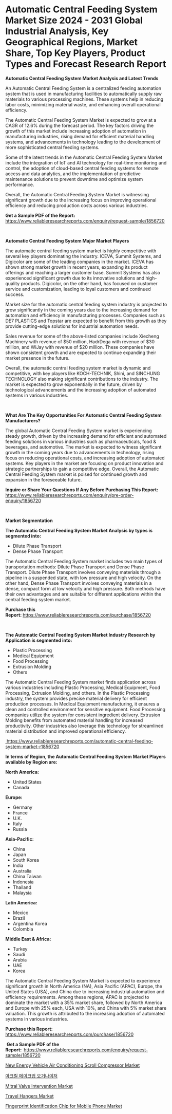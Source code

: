 <p><h1>Automatic Central Feeding System Market Size 2024 - 2031 Global Industrial Analysis, Key Geographical Regions, Market Share, Top Key Players, Product Types and Forecast Research Report</h1></p><p><strong>Automatic Central Feeding System Market Analysis and Latest Trends</strong></p>
<p><p>An Automatic Central Feeding System is a centralized feeding automation system that is used in manufacturing facilities to automatically supply raw materials to various processing machines. These systems help in reducing labor costs, minimizing material waste, and enhancing overall operational efficiency.</p><p>The Automatic Central Feeding System Market is expected to grow at a CAGR of 12.6% during the forecast period. The key factors driving the growth of this market include increasing adoption of automation in manufacturing industries, rising demand for efficient material handling systems, and advancements in technology leading to the development of more sophisticated central feeding systems.</p><p>Some of the latest trends in the Automatic Central Feeding System Market include the integration of IoT and AI technology for real-time monitoring and control, the adoption of cloud-based central feeding systems for remote access and data analytics, and the implementation of predictive maintenance solutions to prevent downtime and optimize system performance.</p><p>Overall, the Automatic Central Feeding System Market is witnessing significant growth due to the increasing focus on improving operational efficiency and reducing production costs across various industries.</p></p>
<p><strong>Get a Sample PDF of the Report:&nbsp;</strong> <a href="https://www.reliableresearchreports.com/enquiry/request-sample/1856720">https://www.reliableresearchreports.com/enquiry/request-sample/1856720</a></p>
<p>&nbsp;</p>
<p><strong>Automatic Central Feeding System Major Market Players</strong></p>
<p><p>The automatic central feeding system market is highly competitive with several key players dominating the industry. ICEVA, Summit Systems, and Digicolor are some of the leading companies in the market. ICEVA has shown strong market growth in recent years, expanding its product offerings and reaching a larger customer base. Summit Systems has also experienced significant growth due to its innovative solutions and high-quality products. Digicolor, on the other hand, has focused on customer service and customization, leading to loyal customers and continued success.</p><p>Market size for the automatic central feeding system industry is projected to grow significantly in the coming years due to the increasing demand for automation and efficiency in manufacturing processes. Companies such as DE7 PLASTICS and Topstar are expected to benefit from this growth as they provide cutting-edge solutions for industrial automation needs.</p><p>Sales revenue for some of the above-listed companies include Xiecheng Machinery with revenue of $50 million, HadrDega with revenue of $30 million, and WiJay with revenue of $20 million. These companies have shown consistent growth and are expected to continue expanding their market presence in the future.</p><p>Overall, the automatic central feeding system market is dynamic and competitive, with key players like KOCH-TECHNIK, Shini, and SINCHUNG TECHNOLOGY also making significant contributions to the industry. The market is expected to grow exponentially in the future, driven by technological advancements and the increasing adoption of automated systems in various industries.</p></p>
<p>&nbsp;</p>
<p><strong>What Are The Key Opportunities For Automatic Central Feeding System Manufacturers?</strong></p>
<p><p>The global Automatic Central Feeding System market is experiencing steady growth, driven by the increasing demand for efficient and automated feeding solutions in various industries such as pharmaceuticals, food & beverages, and automotive. The market is expected to witness significant growth in the coming years due to advancements in technology, rising focus on reducing operational costs, and increasing adoption of automated systems. Key players in the market are focusing on product innovation and strategic partnerships to gain a competitive edge. Overall, the Automatic Central Feeding System market is poised for continued growth and expansion in the foreseeable future.</p></p>
<p><strong>Inquire or Share Your Questions If Any Before Purchasing This Report:</strong> <a href="https://www.reliableresearchreports.com/enquiry/pre-order-enquiry/1856720">https://www.reliableresearchreports.com/enquiry/pre-order-enquiry/1856720</a></p>
<p>&nbsp;</p>
<p><strong>Market Segmentation</strong></p>
<p><strong>The Automatic Central Feeding System Market Analysis by types is segmented into:</strong></p>
<p><ul><li>Dilute Phase Transport</li><li>Dense Phase Transport</li></ul></p>
<p><p>The Automatic Central Feeding System market includes two main types of transportation methods: Dilute Phase Transport and Dense Phase Transport. Dilute Phase Transport involves conveying materials through a pipeline in a suspended state, with low pressure and high velocity. On the other hand, Dense Phase Transport involves conveying materials in a dense, compact form at low velocity and high pressure. Both methods have their own advantages and are suitable for different applications within the central feeding system market.</p></p>
<p><strong>Purchase this Report:&nbsp;</strong><a href="https://www.reliableresearchreports.com/purchase/1856720">https://www.reliableresearchreports.com/purchase/1856720</a></p>
<p>&nbsp;</p>
<p><strong>The Automatic Central Feeding System Market Industry Research by Application is segmented into:</strong></p>
<p><ul><li>Plastic Processing</li><li>Medical Equipment</li><li>Food Processing</li><li>Extrusion Molding</li><li>Others</li></ul></p>
<p><p>The Automatic Central Feeding System market finds application across various industries including Plastic Processing, Medical Equipment, Food Processing, Extrusion Molding, and others. In the Plastic Processing industry, the system provides precise material delivery for efficient production processes. In Medical Equipment manufacturing, it ensures a clean and controlled environment for sensitive equipment. Food Processing companies utilize the system for consistent ingredient delivery. Extrusion Molding benefits from automated material handling for increased productivity. Other industries also leverage this technology for streamlined material distribution and improved operational efficiency.</p></p>
<p><a href="https://www.reliableresearchreports.com/automatic-central-feeding-system-market-r1856720">&nbsp;https://www.reliableresearchreports.com/automatic-central-feeding-system-market-r1856720</a></p>
<p><strong>In terms of Region, the Automatic Central Feeding System Market Players available by Region are:</strong></p>
<p>
    <p> <strong> North America: </strong>
        <ul>
            <li>United States</li>
            <li>Canada</li>
        </ul>
        </p> 
    <p> <strong> Europe: </strong>
        <ul>
            <li>Germany</li>
            <li>France</li>
            <li>U.K.</li>
            <li>Italy</li>
            <li>Russia</li>
        </ul>
        </p> 
    <p> <strong> Asia-Pacific: </strong>
        <ul>
            <li>China</li>
            <li>Japan</li>
            <li>South Korea</li>
            <li>India</li>
            <li>Australia</li>
            <li>China Taiwan</li>
            <li>Indonesia</li>
            <li>Thailand</li>
            <li>Malaysia</li>
        </ul>
        </p> 
    <p> <strong> Latin America: </strong>
        <ul>
            <li>Mexico</li>
            <li>Brazil</li>
            <li>Argentina Korea</li>
            <li>Colombia</li>
        </ul>
        </p> 
    <p> <strong> Middle East & Africa: </strong>
        <ul>
            <li>Turkey</li>
            <li>Saudi</li>
            <li>Arabia</li>
            <li>UAE</li>
            <li>Korea</li>
        </ul>
    </p>
    </p>
<p><p>The Automatic Central Feeding System Market is expected to experience significant growth in North America (NA), Asia Pacific (APAC), Europe, the United States (USA), and China due to increasing industrial automation and efficiency requirements. Among these regions, APAC is projected to dominate the market with a 35% market share, followed by North America and Europe with 25% each, USA with 10%, and China with 5% market share valuation. This growth is attributed to the increasing adoption of automated systems in various industries.</p></p>
<p><strong>Purchase this Report: </strong><a href="https://www.reliableresearchreports.com/purchase/1856720">https://www.reliableresearchreports.com/purchase/1856720</a></p>
<p>&nbsp;<strong>Get a Sample PDF of the Report:&nbsp;&nbsp;</strong><a href="https://www.reliableresearchreports.com/enquiry/request-sample/1856720">https://www.reliableresearchreports.com/enquiry/request-sample/1856720</a></p>
<p><strong></strong></p>
<p><p><a href="https://github.com/SheilaBruen2023/Market-Research-Report-List-1/blob/main/new-energy-vehicle-air-conditioning-scroll-compressor-market.md">New Energy Vehicle Air Conditioning Scroll Compressor Market</a></p><p><a href="https://github.com/chupp85/Market-Research-Report-List-1/blob/main/186248063946.md">아크릴 메이크업 오거나이저</a></p><p><a href="https://www.linkedin.com/pulse/analyzing-mitral-valve-intervention-market-global-industry-ebrsf">Mitral Valve Intervention Market</a></p><p><a href="https://issuu.com/reportprime-2/docs/travel-hangers-market-size-2030.pptx">Travel Hangers Market</a></p><p><a href="https://github.com/lataunyatinikmelvin59ilbd0dv/Market-Research-Report-List-2/blob/main/fingerprint-identification-chip-for-mobile-phone-market.md">Fingerprint Identification Chip for Mobile Phone Market</a></p></p>